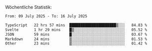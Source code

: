 
Wöchentliche Statistik:
<!--START_SECTION:waka-->

```txt
From: 09 July 2025 - To: 16 July 2025

TypeScript   22 hrs 57 mins  █████████████████████▒░░░   84.83 %
Svelte       1 hr 29 mins    █▒░░░░░░░░░░░░░░░░░░░░░░░   05.52 %
JSON         59 mins         █░░░░░░░░░░░░░░░░░░░░░░░░   03.67 %
Markdown     24 mins         ▒░░░░░░░░░░░░░░░░░░░░░░░░   01.53 %
Other        23 mins         ▒░░░░░░░░░░░░░░░░░░░░░░░░   01.42 %
```

<!--END_SECTION:waka-->

